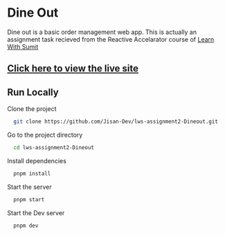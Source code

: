 # Dine Out

Dine out is a basic order management web app. This is actually an assignment task recieved from the Reactive Accelarator course of [Learn With Sumit](https://learnwithsumit.com/)

## [Click here to view the live site](https://lws-assignment2-dineout.vercel.app/)

## Run Locally

Clone the project

```bash
  git clone https://github.com/Jisan-Dev/lws-assignment2-Dineout.git
```

Go to the project directory

```bash
  cd lws-assignment2-Dineout
```

Install dependencies

```bash
  pnpm install
```

Start the server

```bash
  pnpm start
```

Start the Dev server

```bash
  pnpm dev
```
